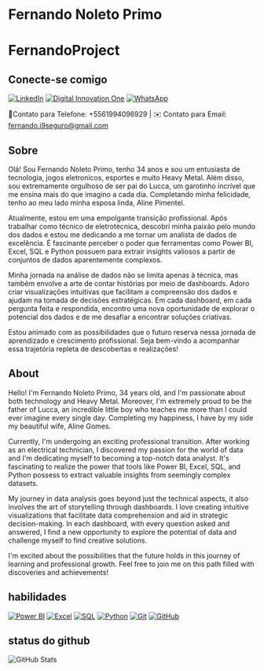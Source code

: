 # Fernando Noleto Primo

# FernandoProject

## Conecte-se comigo
  [![LinkedIn](https://img.shields.io/badge/LinkedIn-Connect-blue?style=flat-square&logo=linkedin)](https://www.linkedin.com/in/fernando-noleto-primo-10bb1b27b/) [![Digital Innovation One](https://img.shields.io/badge/Digital_Innovation_One-Junte_se_%C3%A0_comunidade-9cf?style=flat&logo=digitalocean)](https://web.dio.me/users/fernando_i9seguro?tab=achievements)
[![WhatsApp](https://img.shields.io/badge/WhatsApp-25D366?style=for-the-badge&logo=whatsapp&logoColor=white)](https://wa.me/+5561994096929)

📱Contato para Telefone: +5561994096929 |
✉️ Contato para Email: fernando.i9seguro@gmail.com
## Sobre

Olá! Sou Fernando Noleto Primo, tenho 34 anos e sou um entusiasta  de tecnologia, jogos eletronicos, esportes e muito Heavy Metal. Além disso, sou extremamente orgulhoso de ser pai do Lucca, um garotinho incrível que me ensina mais do que imagino a cada dia. Completando minha felicidade, tenho ao meu lado minha esposa linda, Aline Pimentel.

Atualmente, estou em uma empolgante transição profissional. Após trabalhar como técnico de eletrotécnica, descobri minha paixão pelo mundo dos dados e estou me dedicando a me tornar um analista de dados de excelência. É fascinante perceber o poder que ferramentas como Power BI, Excel, SQL e Python possuem para extrair insights valiosos a partir de conjuntos de dados aparentemente complexos.

Minha jornada na análise de dados não se limita apenas à técnica, mas também envolve a arte de contar histórias por meio de dashboards. Adoro criar visualizações intuitivas que facilitam a compreensão dos dados e ajudam na tomada de decisões estratégicas. Em cada dashboard, em cada pergunta feita e respondida, encontro uma nova oportunidade de explorar o potencial dos dados e de me desafiar a encontrar soluções criativas.

Estou animado com as possibilidades que o futuro reserva nessa jornada de aprendizado e crescimento profissional. Seja bem-vindo a acompanhar essa trajetória repleta de descobertas e realizações!

## About

Hello! I'm Fernando Noleto Primo, 34 years old, and I'm passionate about both technology and Heavy Metal. Moreover, I'm extremely proud to be the father of Lucca, an incredible little boy who teaches me more than I could ever imagine every single day. Completing my happiness, I have by my side my beautiful wife, Aline Gomes.

Currently, I'm undergoing an exciting professional transition. After working as an electrical technician, I discovered my passion for the world of data and I'm dedicating myself to becoming a top-notch data analyst. It's fascinating to realize the power that tools like Power BI, Excel, SQL, and Python possess to extract valuable insights from seemingly complex datasets.

My journey in data analysis goes beyond just the technical aspects, it also involves the art of storytelling through dashboards. I love creating intuitive visualizations that facilitate data comprehension and aid in strategic decision-making. In each dashboard, with every question asked and answered, I find a new opportunity to explore the potential of data and challenge myself to find creative solutions.

I'm excited about the possibilities that the future holds in this journey of learning and professional growth. Feel free to join me on this path filled with discoveries and achievements!

## habilidades

[![Power BI](https://img.shields.io/badge/Power_BI-Visualize_analytics_data-orange?style=flat-square&logo=powerbi)](https://powerbi.microsoft.com/) [![Excel](https://img.shields.io/badge/Excel-Data_analysis-blue?style=flat-square&logo=microsoft-excel)](https://www.microsoft.com/en-us/microsoft-365/excel) [![SQL](https://img.shields.io/badge/SQL-Database_management-yellow?style=flat-square&logo=sql)](https://www.microsoft.com/en-us/sql-server) [![Python](https://img.shields.io/badge/Python-Data_analysis-green?style=flat-square&logo=python)](https://www.python.org/)
[![Git](https://img.shields.io/badge/Git-F05032?style=for-the-badge&logo=git&logoColor=white)](https://git-scm.com/)
[![GitHub](https://img.shields.io/badge/GitHub-100000?style=for-the-badge&logo=github&logoColor=white)](https://github.com/)

## status do github
![GitHub Stats](https://github-readme-stats.vercel.app/api?username=Fernando90&theme=transparent&bg_color=#000080&border_color=30A3DC&show_icons=true&icon_color=30A3DC&title_color=E94D5F&text_color=FFF)
